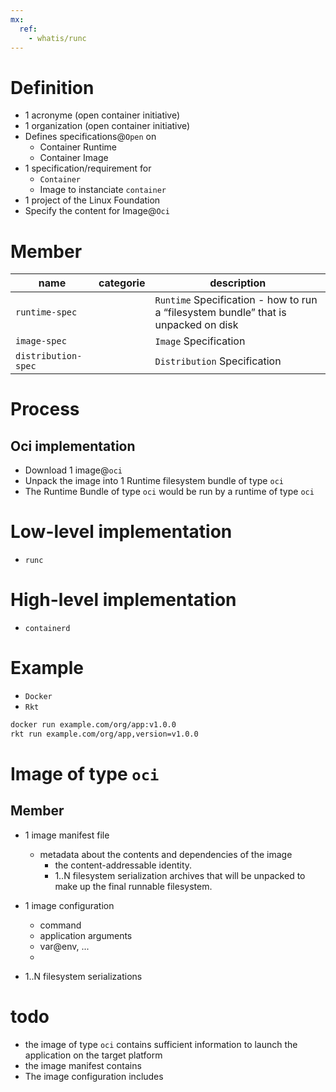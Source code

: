 ```yaml
---
mx:  
  ref:
    - whatis/runc
---
```




# Definition
- 1 acronyme (open container initiative)
- 1 organization (open container initiative)
- Defines specifications@`Open`  on
  - Container Runtime
  - Container Image
- 1 specification/requirement for
  - `Container`
  - Image to instanciate `container`
- 1 project of the Linux Foundation
- Specify the content for Image@`Oci`


# Member
|name|categorie|description|
|-|-|-|
|`runtime-spec`||`Runtime`  Specification - how to run a “filesystem bundle” that is unpacked on disk
|`image-spec`||`Image`  Specification
|`distribution-spec`||`Distribution`  Specification

# Process
## Oci implementation
- Download 1 image@`oci`
- Unpack the image into 1 Runtime filesystem bundle of type  `oci`
- The  Runtime Bundle of type  `oci`  would be run by a runtime of type   `oci`

# Low-level implementation
- `runc`

# High-level implementation
- `containerd`

# Example 
- `Docker`
- `Rkt`

```bash
docker run example.com/org/app:v1.0.0
rkt run example.com/org/app,version=v1.0.0
```


# Image of type  `oci`
## Member
- 1 image manifest file 
  - metadata about the contents and dependencies of the image
    - the content-addressable identity.
    - 1..N  filesystem serialization archives that will be unpacked to make up the final runnable filesystem. 

- 1 image configuration
  - command
  - application arguments
  - var@env, ...
  - 

- 1..N filesystem serializations


# todo

- the image of type  `oci`  contains sufficient information to launch the application on the target platform
- the image manifest contains
- The image configuration includes
  
